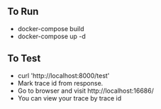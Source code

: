 ## To Run
- docker-compose build
- docker-compose up -d

## To Test
- curl 'http://localhost:8000/test' 
- Mark trace id from response.
- Go to browser and visit http://localhost:16686/
- You can view your trace by trace id
